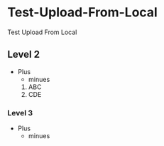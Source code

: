# Test-Upload-From-Local
Test Upload From Local
## Level 2
+ Plus
  - minues
   1. ABC
   2. CDE
### Level 3
+ Plus
  - minues
